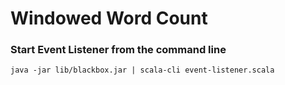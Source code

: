 # Windowed Word Count


### Start Event Listener from the command line
```shell
java -jar lib/blackbox.jar | scala-cli event-listener.scala
```